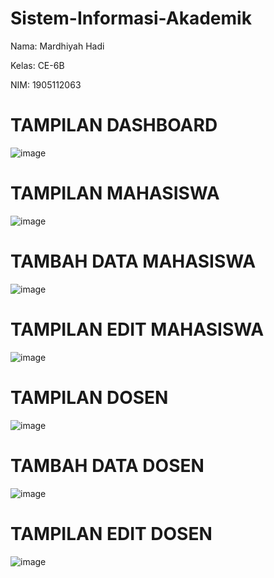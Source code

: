 # Sistem-Informasi-Akademik

Nama: Mardhiyah Hadi

Kelas: CE-6B

NIM: 1905112063

# TAMPILAN DASHBOARD
![image](https://user-images.githubusercontent.com/107197448/172880493-b2bc6ba6-140e-4fe8-b7d1-e2e11a86350a.png)

# TAMPILAN MAHASISWA
![image](https://user-images.githubusercontent.com/107197448/172880408-af987413-96e5-4043-8fb5-8bf60dff38b6.png)

# TAMBAH DATA MAHASISWA
![image](https://user-images.githubusercontent.com/107197448/172882438-3597a52f-87d4-41ee-96aa-8b3bb1d83e6d.png)

# TAMPILAN EDIT MAHASISWA
![image](https://user-images.githubusercontent.com/107197448/172882621-dbb9d69f-9551-484f-baad-d33d527e3571.png)

# TAMPILAN DOSEN
![image](https://user-images.githubusercontent.com/107197448/172881509-bbf7b977-95c3-4060-b3bc-da17d3a6da34.png)

# TAMBAH DATA DOSEN
![image](https://user-images.githubusercontent.com/107197448/172882118-7b0cdccb-004d-4883-95e3-583bf183a5fb.png)

# TAMPILAN EDIT DOSEN
![image](https://user-images.githubusercontent.com/107197448/172882266-d48c0529-76af-4704-9ed7-285111bebf70.png)
